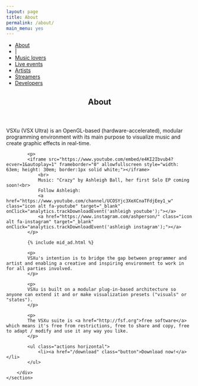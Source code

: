 ```yaml
---
layout: page
title: About
permalink: /about/
main_menu: yes
---
```

<div id="main" class="alt">
    <section id="one">
        <div class="inner">
            <ul class="actions horizontal">
                <li><a href="/about" class="button special">About</a></li>
                <li>|</li>
                <li><a href="/about/music-lovers" class="button">Music lovers</a></li>
                <li><a href="/about/live-events" class="button">Live events</a></li>
                <li><a href="/about/artists" class="button">Artists</a></li>
                <li><a href="/about/streamers" class="button">Streamers</a></li>
                <li><a href="/about/developers" class="button">Developers</a></li>
            </ul>
            <header class="major">
                <h1>About</h1>
            </header>
            <p>
            VSXu (VSX Ultra) is an OpenGL-based (hardware-accelerated), modular programming environment with its main purpose to visualize music and create graphic effects in real-time.
            </p>

            <p>
            <iframe src="https://www.youtube.com/embed/e4KI2Ibvub4?ecver=1&autoplay=1" frameborder="0" allowfullscreen style="width: 63em; height: 30em; border:1px solid white;"></iframe>
                <br>
                Music: "Crazy" by Ashleigh Ball, her first Solo EP coming soon!<br>
                Follow Ashleigh: 
                <a href="https://www.youtube.com/channel/UCOSYjc3XeXCnaTFdjEey1_w" class="icon alt fa-youtube" target="_blank" onClick="analytics.trackDownloadEvent('ashleigh youtube');"></a>
                <a href="https://www.instagram.com/ashperson/" class="icon alt fa-instagram" target="_blank" onClick="analytics.trackDownloadEvent('ashleigh instagram');"></a>
            </p>
            
            {% include mid_ad.html %}
            
            <p>
            VSXu's intention is to bridge the gap between programmer and artist and enabling a creative and inspiring environment to work in for all parties involved.
            </p>
            
            <p>
            VSXu is built on a modular plug-in-based architecture so anyone can extend it and or make visualization presets ("visuals" or "states").
            </p>
            
            <p>
            The VSXu suite is <a href="http://fsf.org">free software</a> which means it's free from restrictions, free to share and copy, free to adapt / modify and use it any way you like.
            </p>
            
            <ul class="actions horizontal">
                <li><a href="/download" class="button">Download now!</a></li>
            </ul>

        </div>
    </section>
</div>

